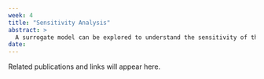 ```yaml
---
week: 4
title: "Sensitivity Analysis"
abstract: >
  A surrogate model can be explored to understand the sensitivity of the system. This lecture will review how to perform sensitivity analysis.
date:
---
```


Related publications and links will appear here.
